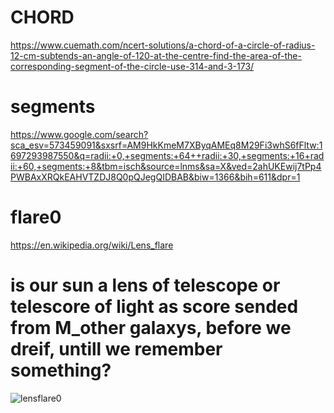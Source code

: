 # CHORD 
https://www.cuemath.com/ncert-solutions/a-chord-of-a-circle-of-radius-12-cm-subtends-an-angle-of-120-at-the-centre-find-the-area-of-the-corresponding-segment-of-the-circle-use-314-and-3-173/

# segments 
https://www.google.com/search?sca_esv=573459091&sxsrf=AM9HkKmeM7XByqAMEq8M29Fi3whS6fFltw:1697293987550&q=radii:+0,+segments:+64++radii:+30,+segments:+16+radii:+60,+segments:+8&tbm=isch&source=lnms&sa=X&ved=2ahUKEwij7tPp4PWBAxXRQkEAHVTZDJ8Q0pQJegQIDBAB&biw=1366&bih=611&dpr=1

# flare0 
https://en.wikipedia.org/wiki/Lens_flare

# is our sun a lens of telescope or telescore of light as score sended from M_other galaxys, before we dreif, untill we remember something?

![lensflare0](https://github.com/aibolem/spacekit/assets/102619282/80dc030d-c6ab-44a2-94af-f2dc23a850b1)



